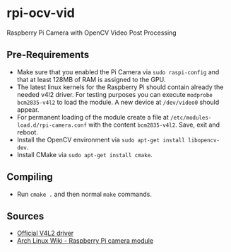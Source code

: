 # rpi-ocv-vid
Raspberry Pi Camera with OpenCV Video Post Processing

## Pre-Requirements
* Make sure that you enabled the Pi Camera via `sudo raspi-config` and that at least 128MB of RAM is assigned to the GPU.
* The latest linux kernels for the Raspberry Pi should contain already the needed v4l2 driver. For testing purposes you can execute `modprobe bcm2835-v4l2` to load the module. A new device at `/dev/video0` should appear.
* For permanent loading of the module create a file at `/etc/modules-load.d/rpi-camera.conf` with the content `bcm2835-v4l2`. Save, exit and reboot.
* Install the OpenCV environment via `sudo apt-get install libopencv-dev`.
* Install CMake via `sudo apt-get install cmake`.

## Compiling
* Run `cmake .` and then normal `make` commands.

## Sources
* [Official V4L2 driver](https://www.raspberrypi.org/forums/viewtopic.php?f=43&t=62364)
* [Arch Linux Wiki - Raspberry Pi camera module](https://wiki.archlinux.org/index.php/Raspberry_Pi#Raspberry_Pi_camera_module)

